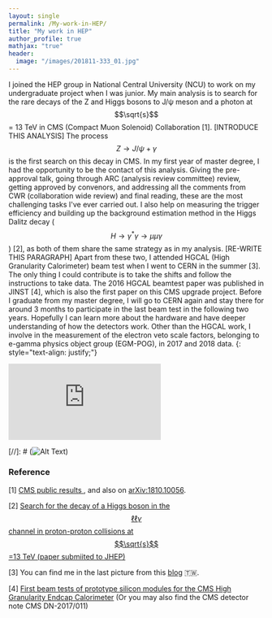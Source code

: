 ```yaml
---
layout: single
permalink: /My-work-in-HEP/
title: "My work in HEP"
author_profile: true
mathjax: "true"
header:
  image: "/images/201811-333_01.jpg"
---
```


I joined the HEP group in National Central University (NCU) to work on my undergraduate project when I was junior. My main analysis is to search for the rare decays of the Z and Higgs bosons to J/&psi; meson and a photon at $$\sqrt{s}$$ = 13 TeV in CMS (Compact Muon Solenoid) Collaboration [1]. [INTRODUCE THIS ANALYSIS] The process $$Z\to J/\psi+\gamma$$ is the first search on this decay in CMS. In my first year of master degree, I had the opportunity to be the contact of this analysis. Giving the pre-approval talk, going through ARC (analysis review committee) review, getting approved by convenors, and addressing all the comments from CWR (collaboration wide review) and final reading, these are the most challenging tasks I've ever carried out.
I also help on measuring the trigger efficiency and building up the background estimation method in the Higgs Dalitz decay ($$H\rightarrow\gamma^{*}\gamma\rightarrow\mu\mu\gamma$$) [2], as both of them share the same strategy as in my analysis.
[RE-WRITE THIS PARAGRAPH] Apart from these two, I attended HGCAL (High Granularity Calorimeter) beam test when I went to CERN in the summer [3]. The only thing I could contribute is to take the shifts and follow the instructions to take data. The 2016 HGCAL beamtest paper was published in JINST [4], which is also the first paper on this CMS upgrade project. Before I graduate from my master degree, I will go to CERN again and stay there for around 3 months to participate in the last beam test in the following two years. Hopefully I can learn more about the hardware and have deeper understanding of how the detectors work. Other than the HGCAL work, I involve in the measurement of the electron veto scale factors, belonging to e-gamma physics object group (EGM-POG), in 2017 and 2018 data.
{: style="text-align: justify;"}

<embed src="https://hrjheng.github.io/Selected_publication.pdf" type="application/pdf" />

[//]: # (![Alt Text](/images/HJpsiG_animation.gif))

### Reference ###

[1] [CMS public results ](http://cms-results.web.cern.ch/cms-results/public-results/publications/SMP-17-012/index.html)
, and also on [arXiv:1810.10056](https://arxiv.org/abs/1810.10056).

[2] [Search for the decay of a Higgs boson in the $$\ell\ell\gamma$$ channel in proton-proton collisions at $$\sqrt{s}$$=13 TeV (paper submiited to JHEP)](http://cms-results.web.cern.ch/cms-results/public-results/publications/HIG-17-007/index.html)

[3] You can find me in the last picture from this [blog](http://cylindricalonion.web.cern.ch/blog/201608/test-beam-tales-days-6-and-7) :taiwan:.

[4] [First beam tests of prototype silicon modules for the CMS High Granularity Endcap Calorimeter](http://iopscience.iop.org/article/10.1088/1748-0221/13/10/P10023/meta) (Or you may also find the CMS detector note CMS DN-2017/011)
